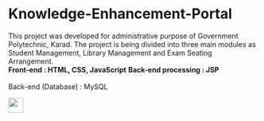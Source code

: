 # Knowledge-Enhancement-Portal
This project was developed for administrative purpose of Government Polytechnic, Karad. The project is being divided into three main modules as Student Management, Library Management and Exam Seating Arrangement. 
<br/>
<b>Front-end : HTML, CSS, JavaScript</b> 
<b>Back-end processing : JSP</b><br> 
<br>Back-end (Database) : MySQL

<code><img height="30" src="https://upload.wikimedia.org/wikipedia/en/thumb/3/30/Java_programming_language_logo.svg/300px-Java_programming_language_logo.svg.png"></code>
